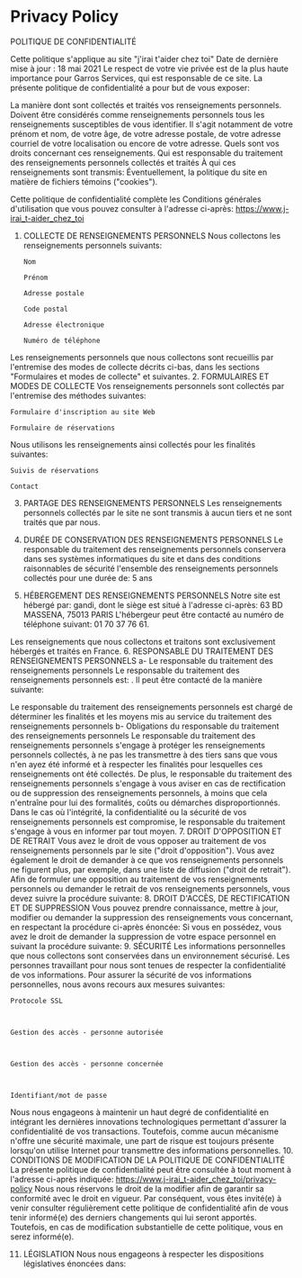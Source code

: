 # Privacy Policy

POLITIQUE DE CONFIDENTIALITÉ

Cette politique s'applique au site "j'irai t'aider chez toi"
Date de dernière mise à jour : 18 mai 2021
Le respect de votre vie privée est de la plus haute importance pour Garros Services, qui est responsable de ce site.
La présente politique de confidentialité a pour but de vous exposer:

La manière dont sont collectés et traités vos renseignements personnels. Doivent être considérés comme
renseignements personnels tous les renseignements susceptibles de vous identifier. Il s'agit notamment de votre
prénom et nom, de votre âge, de votre adresse postale, de votre adresse courriel de votre localisation ou encore
de votre adresse.
Quels sont vos droits concernant ces renseignements.
Qui est responsable du traitement des renseignements personnels collectés et traités
À qui ces renseignements sont transmis:
Éventuellement, la politique du site en matière de fichiers témoins ("cookies").

Cette politique de confidentialité complète les Conditions générales d'utilisation que vous pouvez consulter à
l'adresse ci-après:
https://www.j-irai_t-aider_chez_toi

1.  COLLECTE DE RENSEIGNEMENTS PERSONNELS
    Nous collectons les renseignements personnels suivants:

        Nom

        Prénom

        Adresse postale

        Code postal

        Adresse électronique

        Numéro de téléphone

Les renseignements personnels que nous collectons sont recueillis par l'entremise des modes de collecte décrits
ci-bas, dans les sections "Formulaires et modes de collecte" et suivantes. 2. FORMULAIRES ET MODES DE COLLECTE
Vos renseignements personnels sont collectés par l'entremise des méthodes suivantes:

    Formulaire d'inscription au site Web

    Formulaire de réservations

Nous utilisons les renseignements ainsi collectés pour les finalités suivantes:

    Suivis de réservations

    Contact

3. PARTAGE DES RENSEIGNEMENTS PERSONNELS
   Les renseignements personnels collectés par le site ne sont transmis à aucun tiers et ne sont traités que par nous.

4. DURÉE DE CONSERVATION DES RENSEIGNEMENTS PERSONNELS
   Le responsable du traitement des renseignements personnels conservera dans ses systèmes informatiques du site et dans
   des conditions raisonnables de sécurité l'ensemble des renseignements personnels collectés pour une durée de:
   5 ans
5. HÉBERGEMENT DES RENSEIGNEMENTS PERSONNELS
   Notre site est hébergé par: gandi, dont le siège est situé à l'adresse ci-après:
   63 BD MASSENA, 75013 PARIS
   L'hébergeur peut être contacté au numéro de téléphone suivant: 01 70 37 76 61.

Les renseignements que nous collectons et traitons sont exclusivement hébergés et traités en France. 6. RESPONSABLE DU TRAITEMENT DES RENSEIGNEMENTS PERSONNELS
a- Le responsable du traitement des renseignements personnels
Le responsable du traitement des renseignements personnels est: .
Il peut être contacté de la manière suivante:

Le responsable du traitement des renseignements personnels est chargé de déterminer les finalités et les moyens mis
au service du traitement des renseignements personnels
b- Obligations du responsable du traitement des renseignements personnels
Le responsable du traitement des renseignements personnels s'engage à protéger les renseignements personnels
collectés, à ne pas les transmettre à des tiers sans que vous n'en ayez été informé et à respecter les finalités
pour lesquelles ces renseignements ont été collectés.
De plus, le responsable du traitement des renseignements personnels s'engage à vous aviser en cas de rectification ou
de suppression des renseignements personnels, à moins que cela n'entraîne pour lui des formalités, coûts ou
démarches disproportionnés.
Dans le cas où l'intégrité, la confidentialité ou la sécurité de vos renseignements personnels est compromise, le
responsable du traitement s'engage à vous en informer par tout moyen. 7. DROIT D'OPPOSITION ET DE RETRAIT
Vous avez le droit de vous opposer au traitement de vos renseignements personnels par le site ("droit d'opposition").
Vous avez également le droit de demander à ce que vos renseignements personnels ne figurent plus, par exemple, dans
une liste de diffusion ("droit de retrait").
Afin de formuler une opposition au traitement de vos renseignements personnels ou demander le retrait de vos
renseignements personnels, vous devez suivre la procédure suivante: 8. DROIT D'ACCÈS, DE RECTIFICATION ET DE SUPPRESSION
Vous pouvez prendre connaissance, mettre à jour, modifier ou demander la suppression des renseignements vous
concernant, en respectant la procédure ci-après énoncée:
Si vous en possédez, vous avez le droit de demander la suppression de votre espace personnel en suivant la procédure
suivante: 9. SÉCURITÉ
Les informations personnelles que nous collectons sont conservées dans un environnement sécurisé. Les personnes
travaillant pour nous sont tenues de respecter la confidentialité de vos informations.
Pour assurer la sécurité de vos informations personnelles, nous avons recours aux mesures suivantes:

    Protocole SSL 



    Gestion des accès - personne autorisée



    Gestion des accès - personne concernée



    Identifiant/mot de passe

Nous nous engageons à maintenir un haut degré de confidentialité en intégrant les dernières innovations
technologiques permettant d'assurer la confidentialité de vos transactions. Toutefois, comme aucun mécanisme n'offre
une sécurité maximale, une part de risque est toujours présente lorsqu'on utilise Internet pour transmettre des
informations personnelles. 10. CONDITIONS DE MODIFICATION DE LA POLITIQUE DE CONFIDENTIALITÉ
La présente politique de confidentialité peut être consultée à tout moment à l'adresse ci-après indiquée:
https://www.j-irai_t-aider_chez_toi/privacy-policy
Nous nous réservons le droit de la modifier afin de garantir sa conformité avec le droit en vigueur.
Par conséquent, vous êtes invité(e) à venir consulter régulièrement cette politique de confidentialité afin de vous
tenir informé(e) des derniers changements qui lui seront apportés.
Toutefois, en cas de modification substantielle de cette politique, vous en serez informé(e).

11. LÉGISLATION
    Nous nous engageons à respecter les dispositions législatives énoncées dans:
